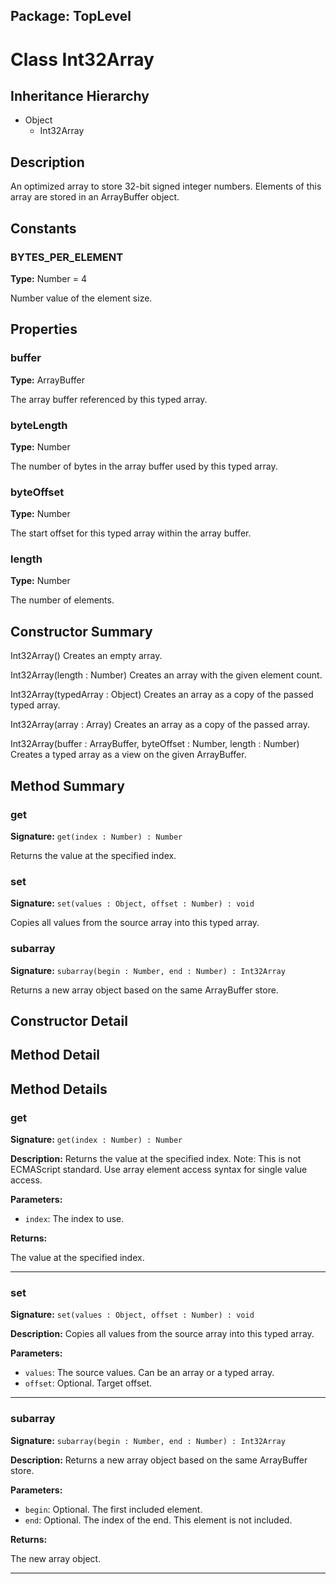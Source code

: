 ## Package: TopLevel

# Class Int32Array

## Inheritance Hierarchy

- Object
  - Int32Array

## Description

An optimized array to store 32-bit signed integer numbers. Elements of this array are stored in an ArrayBuffer object.

## Constants

### BYTES_PER_ELEMENT

**Type:** Number = 4

Number value of the element size.

## Properties

### buffer

**Type:** ArrayBuffer

The array buffer referenced by this typed array.

### byteLength

**Type:** Number

The number of bytes in the array buffer used by this typed array.

### byteOffset

**Type:** Number

The start offset for this typed array within the array buffer.

### length

**Type:** Number

The number of elements.

## Constructor Summary

Int32Array() Creates an empty array.

Int32Array(length : Number) Creates an array with the given element count.

Int32Array(typedArray : Object) Creates an array as a copy of the passed typed array.

Int32Array(array : Array) Creates an array as a copy of the passed array.

Int32Array(buffer : ArrayBuffer, byteOffset : Number, length : Number) Creates a typed array as a view on the given ArrayBuffer.

## Method Summary

### get

**Signature:** `get(index : Number) : Number`

Returns the value at the specified index.

### set

**Signature:** `set(values : Object, offset : Number) : void`

Copies all values from the source array into this typed array.

### subarray

**Signature:** `subarray(begin : Number, end : Number) : Int32Array`

Returns a new array object based on the same ArrayBuffer store.

## Constructor Detail

## Method Detail

## Method Details

### get

**Signature:** `get(index : Number) : Number`

**Description:** Returns the value at the specified index. Note: This is not ECMAScript standard. Use array element access syntax for single value access.

**Parameters:**

- `index`: The index to use.

**Returns:**

The value at the specified index.

---

### set

**Signature:** `set(values : Object, offset : Number) : void`

**Description:** Copies all values from the source array into this typed array.

**Parameters:**

- `values`: The source values. Can be an array or a typed array.
- `offset`: Optional. Target offset.

---

### subarray

**Signature:** `subarray(begin : Number, end : Number) : Int32Array`

**Description:** Returns a new array object based on the same ArrayBuffer store.

**Parameters:**

- `begin`: Optional. The first included element.
- `end`: Optional. The index of the end. This element is not included.

**Returns:**

The new array object.

---